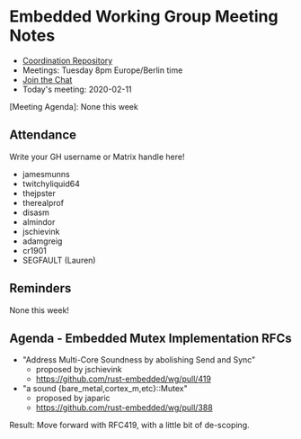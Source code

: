 # Embedded Working Group Meeting Notes

* [Coordination Repository]
* Meetings: Tuesday 8pm Europe/Berlin time
* [Join the Chat]
* Today's meeting: 2020-02-11

[Coordination Repository]: https://github.com/rust-embedded/wg
[Join the Chat]: https://riot.im/app/#/room/#rust-embedded:matrix.org
[Meeting Agenda]: None this week

## Attendance

Write your GH username or Matrix handle here!

* jamesmunns
* twitchyliquid64
* thejpster
* therealprof
* disasm
* almindor
* jschievink
* adamgreig
* cr1901
* SEGFAULT (Lauren)

## Reminders

None this week!

## Agenda - Embedded Mutex Implementation RFCs

* "Address Multi-Core Soundness by abolishing Send and Sync"
    * proposed by jschievink
    * https://github.com/rust-embedded/wg/pull/419
* "a sound {bare_metal,cortex_m,etc}::Mutex"
    * proposed by japaric
    * https://github.com/rust-embedded/wg/pull/388

Result: Move forward with RFC419, with a little bit of de-scoping.
